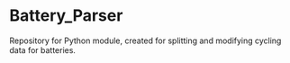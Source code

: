 # Battery_Parser
Repository for Python module, created for splitting and modifying cycling data for batteries.
